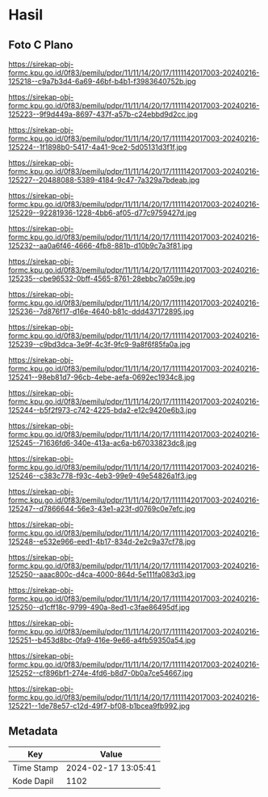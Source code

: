 # Hasil

## Foto C Plano

https://sirekap-obj-formc.kpu.go.id/0f83/pemilu/pdpr/11/11/14/20/17/1111142017003-20240216-125218--c9a7b3d4-6a69-46bf-b4b1-f3983640752b.jpg

https://sirekap-obj-formc.kpu.go.id/0f83/pemilu/pdpr/11/11/14/20/17/1111142017003-20240216-125223--9f9d449a-8697-437f-a57b-c24ebbd9d2cc.jpg

https://sirekap-obj-formc.kpu.go.id/0f83/pemilu/pdpr/11/11/14/20/17/1111142017003-20240216-125224--1f1898b0-5417-4a41-9ce2-5d05131d3f1f.jpg

https://sirekap-obj-formc.kpu.go.id/0f83/pemilu/pdpr/11/11/14/20/17/1111142017003-20240216-125227--20488088-5389-4184-9c47-7a329a7bdeab.jpg

https://sirekap-obj-formc.kpu.go.id/0f83/pemilu/pdpr/11/11/14/20/17/1111142017003-20240216-125229--92281936-1228-4bb6-af05-d77c9759427d.jpg

https://sirekap-obj-formc.kpu.go.id/0f83/pemilu/pdpr/11/11/14/20/17/1111142017003-20240216-125232--aa0a6f46-4666-4fb8-881b-d10b9c7a3f81.jpg

https://sirekap-obj-formc.kpu.go.id/0f83/pemilu/pdpr/11/11/14/20/17/1111142017003-20240216-125235--cbe96532-0bff-4565-8761-28ebbc7a059e.jpg

https://sirekap-obj-formc.kpu.go.id/0f83/pemilu/pdpr/11/11/14/20/17/1111142017003-20240216-125236--7d876f17-d16e-4640-b81c-ddd437172895.jpg

https://sirekap-obj-formc.kpu.go.id/0f83/pemilu/pdpr/11/11/14/20/17/1111142017003-20240216-125239--c9bd3dca-3e9f-4c3f-9fc9-9a8f6f85fa0a.jpg

https://sirekap-obj-formc.kpu.go.id/0f83/pemilu/pdpr/11/11/14/20/17/1111142017003-20240216-125241--98eb81d7-96cb-4ebe-aefa-0692ec1934c8.jpg

https://sirekap-obj-formc.kpu.go.id/0f83/pemilu/pdpr/11/11/14/20/17/1111142017003-20240216-125244--b5f2f973-c742-4225-bda2-e12c9420e6b3.jpg

https://sirekap-obj-formc.kpu.go.id/0f83/pemilu/pdpr/11/11/14/20/17/1111142017003-20240216-125245--71636fd6-340e-413a-ac6a-b67033823dc8.jpg

https://sirekap-obj-formc.kpu.go.id/0f83/pemilu/pdpr/11/11/14/20/17/1111142017003-20240216-125246--c383c778-f93c-4eb3-99e9-49e54826a1f3.jpg

https://sirekap-obj-formc.kpu.go.id/0f83/pemilu/pdpr/11/11/14/20/17/1111142017003-20240216-125247--d7866644-56e3-43e1-a23f-d0769c0e7efc.jpg

https://sirekap-obj-formc.kpu.go.id/0f83/pemilu/pdpr/11/11/14/20/17/1111142017003-20240216-125248--e532e966-eed1-4b17-834d-2e2c9a37cf78.jpg

https://sirekap-obj-formc.kpu.go.id/0f83/pemilu/pdpr/11/11/14/20/17/1111142017003-20240216-125250--aaac800c-d4ca-4000-864d-5e111fa083d3.jpg

https://sirekap-obj-formc.kpu.go.id/0f83/pemilu/pdpr/11/11/14/20/17/1111142017003-20240216-125250--d1cff18c-9799-490a-8ed1-c3fae86495df.jpg

https://sirekap-obj-formc.kpu.go.id/0f83/pemilu/pdpr/11/11/14/20/17/1111142017003-20240216-125251--b453d8bc-0fa9-416e-9e66-a4fb59350a54.jpg

https://sirekap-obj-formc.kpu.go.id/0f83/pemilu/pdpr/11/11/14/20/17/1111142017003-20240216-125252--cf896bf1-274e-4fd6-b8d7-0b0a7ce54667.jpg

https://sirekap-obj-formc.kpu.go.id/0f83/pemilu/pdpr/11/11/14/20/17/1111142017003-20240216-125221--1de78e57-c12d-49f7-bf08-b1bcea9fb992.jpg


## Metadata

| Key        | Value               |
| ---------- | ------------------- |
| Time Stamp | 2024-02-17 13:05:41 |
| Kode Dapil | 1102                |



